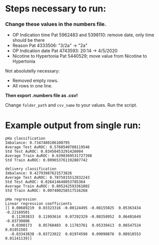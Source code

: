 # Steps necessary to run:

### Change these values in the numbers file.
- OP Indication time Pat 5962483 and 5398110: remove date, only time should be there
- Reason Pat 4333506: "3/2a" -> "2a"
- OP Indication date Pat 4743593: 20:14 -> 4/5/2020
- Nicotine to Hypertonia Pat 5440529; move value from Nicotine to Hypertonia

Not absolutelly necessary:
- Removed empty rows.
- All rows in one line.

**Then export .numbers file as .csv!**

Change ```folder_path``` and ```csv_name``` to your values.
Run the script.

# Example output from single run:

```
pHa classification
Imbalance: 0.7347480106100795
Average Test AuROC: 0.5760540788119546
Std Test AuROC: 0.03450453291426004
Average Train AuROC: 0.6398369531727398
Std Train AuROC: 0.009653761192807742

delivery classification
Imbalance: 0.42793987621573826
Average Test AuROC: 0.7875815512032243
Std Test AuROC: 0.026414648053785364
Average Train AuROC: 0.805242593361802
Std Train AuROC: 0.007400258517516268

pHa regression
Linear regression coefficients
[[ 0.00689219  0.03323316 -0.00124495 -0.08155025  0.05363434 -0.22169501
   0.11303833  0.11993614  0.07292329 -0.08358952  0.06401649 -0.03730806
   0.0300173   0.05760403  0.11783761  0.05339413  0.06547524  0.01951503
  -0.03343838 -0.03723022  0.01974598  0.09098876  0.08918553  0.01141139]]
 ```


